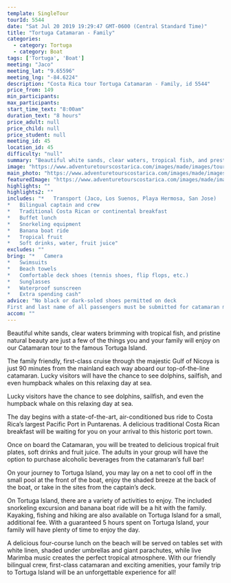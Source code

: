 ```yaml
---
template: SingleTour
tourId: 5544
date: "Sat Jul 20 2019 19:29:47 GMT-0600 (Central Standard Time)"
title: "Tortuga Catamaran - Family"
categories: 
  - category: Tortuga
  - category: Boat
tags: ['Tortuga', 'Boat']
meeting: "Jaco"
meeting_lat: "9.65596"
meeting_lng: "-84.6224"
description: "Costa Rica tour Tortuga Catamaran - Family, id 5544"
price_from: 149
min_participants: 
max_participants: 
start_time_text: "8:00am"
duration_text: "8 hours"
price_adult: null
price_child: null
price_student: null
meeting_id: 45
location_id: 45
difficulty: "null"
summary: "Beautiful white sands, clear waters, tropical fish, and prestine natural beauty are just a few of the things you enjoy on your tour of the famous Tortuga Island…"
image: "https://www.adventuretourscostarica.com/images/made/images/tours/Tortuga_Island/costa-rica-island-cruise-adventure-tortuga-1_350_250_c1.jpg"
main_photo: "https://www.adventuretourscostarica.com/images/made/images/tours/Tortuga_Island/costa-rica-island-cruise-adventure-tortuga-1_350_250_c1.jpg"
featuredImage: "https://www.adventuretourscostarica.com/images/made/images/tours/Tortuga_Island/costa-rica-island-cruise-adventure-tortuga-1_350_250_c1.jpg"
highlights: ""
highlights2: ""
includes: "*   Transport (Jaco, Los Suenos, Playa Hermosa, San Jose)
*   Bilingual captain and crew
*   Traditional Costa Rican or continental breakfast
*   Buffet lunch
*   Snorkeling equipment
*   Banana boat ride
*   Tropical fruit
*   Soft drinks, water, fruit juice"
excludes: ""
bring: "*   Camera
*   Swimsuits
*   Beach towels
*   Comfortable deck shoes (tennis shoes, flip flops, etc.)
*   Sunglasses
*   Waterproof sunscreen
*   Extra spending cash"
advice: "No black or dark-soled shoes permitted on deck  
First and last name of all passengers must be submitted for catamaran manifest"
accom: ""
---
```

Beautiful white sands, clear waters brimming with tropical fish, and pristine natural beauty are just a few of the things you and your family will enjoy on our Catamaran tour to the famous Tortuga Island.

The family friendly, first-class cruise through the majestic Gulf of Nicoya is just 90 minutes from the mainland each way aboard our top-of-the-line catamaran. Lucky visitors will have the chance to see dolphins, sailfish, and even humpback whales on this relaxing day at sea.

Lucky visitors have the chance to see dolphins, sailfish, and even the humpback whale on this relaxing day at sea.

The day begins with a state-of-the-art, air-conditioned bus ride to Costa Rica’s largest Pacific Port in Puntarenas. A delicious traditional Costa Rican breakfast will be waiting for you on your arrival to this historic port town.

Once on board the Catamaran, you will be treated to delicious tropical fruit plates, soft drinks and fruit juice. The adults in your group will have the option to purchase alcoholic beverages from the catamaran’s full bar!

On your journey to Tortuga Island, you may lay on a net to cool off in the small pool at the front of the boat, enjoy the shaded breeze at the back of the boat, or take in the sites from the captain’s deck.

On Tortuga Island, there are a variety of activities to enjoy. The included snorkeling excursion and banana boat ride will be a hit with the family. Kayaking, fishing and hiking are also available on Tortuga Island for a small, additional fee. With a guaranteed 5 hours spent on Tortuga Island, your family will have plenty of time to enjoy the day.

A delicious four-course lunch on the beach will be served on tables set with white linen, shaded under umbrellas and giant parachutes, while live Marimba music creates the perfect tropical atmosphere. With our friendly bilingual crew, first-class catamaran and exciting amenities, your family trip to Tortuga Island will be an unforgettable experience for all!